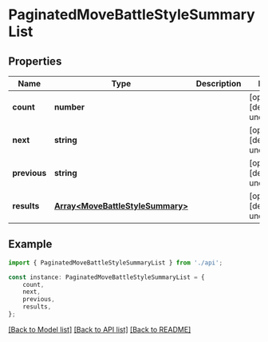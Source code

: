 # PaginatedMoveBattleStyleSummaryList


## Properties

Name | Type | Description | Notes
------------ | ------------- | ------------- | -------------
**count** | **number** |  | [optional] [default to undefined]
**next** | **string** |  | [optional] [default to undefined]
**previous** | **string** |  | [optional] [default to undefined]
**results** | [**Array&lt;MoveBattleStyleSummary&gt;**](MoveBattleStyleSummary.md) |  | [optional] [default to undefined]

## Example

```typescript
import { PaginatedMoveBattleStyleSummaryList } from './api';

const instance: PaginatedMoveBattleStyleSummaryList = {
    count,
    next,
    previous,
    results,
};
```

[[Back to Model list]](../README.md#documentation-for-models) [[Back to API list]](../README.md#documentation-for-api-endpoints) [[Back to README]](../README.md)
